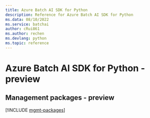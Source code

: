 ```yaml
---
title: Azure Batch AI SDK for Python
description: Reference for Azure Batch AI SDK for Python
ms.data: 08/10/2022
ms.service: batchai
author: cRui861
ms.author: rechen
ms.devlang: python
ms.topic: reference
---
```

# Azure Batch AI SDK for Python - preview

## Management packages - preview
[!INCLUDE [mgmt-packages](batch-ai-mgmt-index.md)]